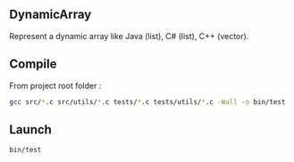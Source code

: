 ## DynamicArray

Represent a dynamic array like Java (list), C# (list), C++ (vector).  

## Compile

From project root folder :  

```sh
gcc src/*.c src/utils/*.c tests/*.c tests/utils/*.c -Wall -o bin/test
```

## Launch

```sh
bin/test
```